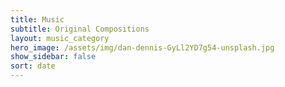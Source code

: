 ```yaml
---
title: Music
subtitle: Original Compositions
layout: music_category
hero_image: /assets/img/dan-dennis-GyLl2YD7g54-unsplash.jpg
show_sidebar: false
sort: date
---
```

